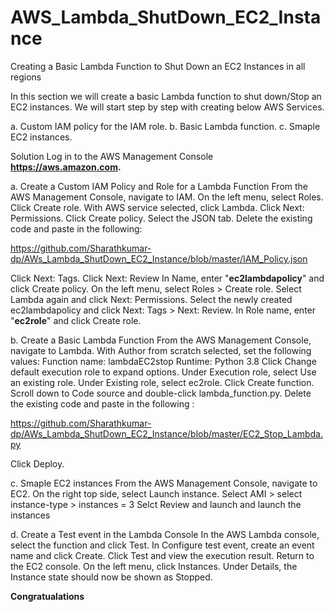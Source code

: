 # AWS_Lambda_ShutDown_EC2_Instance
Creating a Basic Lambda Function to Shut Down an EC2 Instances in all regions

In this section we will create a basic Lambda function to shut down/Stop an EC2 instances. 
We will start step by step with creating below AWS Services.

a. Custom IAM policy for the IAM role. 
b. Basic Lambda function.
c. Smaple EC2 instances.

Solution
Log in to the AWS Management Console **https://aws.amazon.com.**

a. Create a Custom IAM Policy and Role for a Lambda Function
   From the AWS Management Console, navigate to IAM.
   On the left menu, select Roles.
   Click Create role.
   With AWS service selected, click Lambda.
   Click Next: Permissions.
   Click Create policy.
   Select the JSON tab.
   Delete the existing code and paste in the following:
   
   https://github.com/Sharathkumar-dp/AWs_Lambda_ShutDown_EC2_Instance/blob/master/IAM_Policy.json

   Click Next: Tags.
   Click Next: Review
   In Name, enter "**ec2lambdapolicy**" and click Create policy.
   On the left menu, select Roles > Create role.
   Select Lambda again and click Next: Permissions.
   Select the newly created ec2lambdapolicy and click Next: Tags > Next: Review.
   In Role name, enter "**ec2role**" and click Create role.

b. Create a Basic Lambda Function
   From the AWS Management Console, navigate to Lambda.
   With Author from scratch selected, set the following values:
   Function name: lambdaEC2stop
   Runtime: Python 3.8 
   Click Change default execution role to expand options.
   Under Execution role, select Use an existing role.
   Under Existing role, select ec2role.
   Click Create function.
   Scroll down to Code source and double-click lambda_function.py.
   Delete the existing code and paste in the following :
   
   https://github.com/Sharathkumar-dp/AWs_Lambda_ShutDown_EC2_Instance/blob/master/EC2_Stop_Lambda.py
   
   Click Deploy.

c. Smaple EC2 instances
   From the AWS Management Console, navigate to EC2.
   On the right top side, select Launch instance.
   Select AMI > select instance-type > instances = 3
   Selct Review and launch and launch the instances

d. Create a Test event in the Lambda Console
   In the AWS Lambda console, select the function and click Test.
   In Configure test event, create an event name and click Create.
   Click Test and view the execution result.
   Return to the EC2 console.
   On the left menu, click Instances.
   Under Details, the Instance state should now be shown as Stopped. 
   
   
   **Congratualations**

